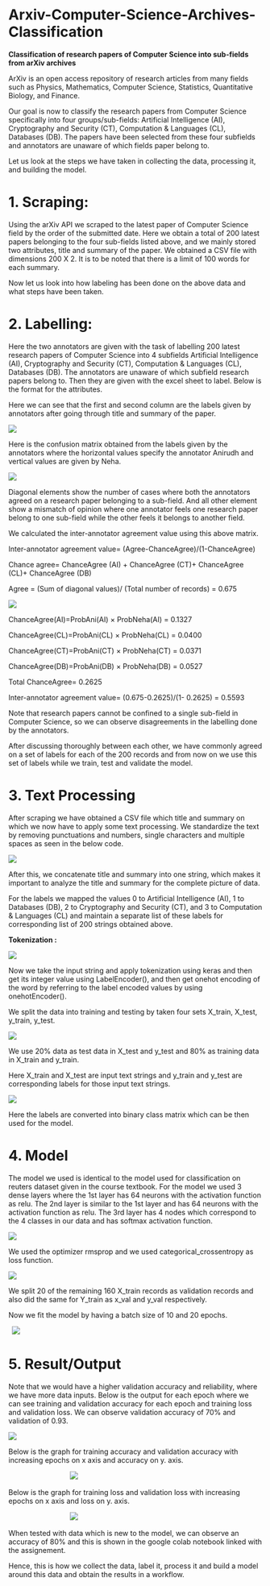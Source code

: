# Arxiv-Computer-Science-Archives-Classification



**Classification of research papers of Computer Science into sub-fields from arXiv archives**

ArXiv is an open access repository of research articles from many fields such as Physics, Mathematics, Computer Science, Statistics, Quantitative Biology, and Finance. 

Our goal is now to classify the research papers from Computer Science specifically into four groups/sub-fields: Artificial Intelligence (AI), Cryptography and Security (CT), Computation & Languages (CL), Databases (DB). The papers have been selected from these four subfields and annotators are unaware of which fields paper belong to. 

Let us look at the steps we have taken in collecting the data, processing it, and building the model.

# 1. **Scraping:** 

Using the arXiv API we scraped to the latest paper of Computer Science field by the order of the submitted date. Here we obtain a total of 200 latest papers belonging to the four sub-fields listed above, and we mainly stored two attributes, title and summary of the paper. We obtained a CSV file with dimensions 200 X 2. It is to be noted that there is a limit of 100 words for each summary. 

Now let us look into how labeling has been done on the above data and what steps have been taken.

# 2. **Labelling:**

Here the two annotators are given with the task of labelling 200 latest research papers of Computer Science into 4 subfields Artificial Intelligence (AI), Cryptography and Security (CT), Computation & Languages (CL), Databases (DB). The annotators are unaware of which subfield research papers belong to. Then they are given with the excel sheet to label. Below is the format for the attributes.

Here we can see that the first and second column are the labels given by annotators after going through title and summary of the paper.

![](/images/Aspose.Words.29f0f6cd-847e-4f2c-9207-0b335ef8fc4f.001.jpeg)



Here is the confusion matrix obtained from the labels given by the annotators where the horizontal values specify the annotator Anirudh and vertical values are given by Neha.

![](/images/Aspose.Words.29f0f6cd-847e-4f2c-9207-0b335ef8fc4f.002.jpeg)

Diagonal elements show the number of cases where both the annotators agreed on a research paper belonging to a sub-field. And all other element show a mismatch of opinion where one annotator feels one research paper belong to one sub-field while the other feels it belongs to another field.

We calculated the inter-annotator agreement value using this above matrix.

Inter-annotator agreement value= (Agree-ChanceAgree)/(1-ChanceAgree)

Chance agree= ChanceAgree (AI) + ChanceAgree (CT)+ ChanceAgree (CL)+ ChanceAgree (DB)

Agree = (Sum of diagonal values)/ (Total number of records) = 0.675

![](/images/Aspose.Words.29f0f6cd-847e-4f2c-9207-0b335ef8fc4f.003.jpeg)

ChanceAgree(AI)=ProbAni(AI) × ProbNeha(AI) = 0.1327

ChanceAgree(CL)=ProbAni(CL) × ProbNeha(CL) = 0.0400

ChanceAgree(CT)=ProbAni(CT) × ProbNeha(CT) = 0.0371

ChanceAgree(DB)=ProbAni(DB) × ProbNeha(DB) = 0.0527

Total ChanceAgree= 0.2625




Inter-annotator agreement value= (0.675-0.2625)/(1- 0.2625) = 0.5593

Note that research papers cannot be confined to a single sub-field in Computer Science, so we can observe disagreements in the labelling done by the annotators.

After discussing thoroughly between each other, we have commonly agreed on a set of labels for each of the 200 records and from now on we use this set of labels while we train, test and validate the model.

# 3. **Text Processing**

After scraping we have obtained a CSV file which title and summary on which we now have to apply some text processing. We standardize the text by removing punctuations and numbers, single characters and multiple spaces as seen in the below code.

![](/images/Aspose.Words.29f0f6cd-847e-4f2c-9207-0b335ef8fc4f.004.jpeg)

<a name="_int_vclyllk9"></a>After this, we concatenate title and summary into one string, which makes it important to analyze the title and summary for the complete picture of data.

For the labels we mapped the values 0 to Artificial Intelligence (AI), 1 to Databases (DB), 2 to Cryptography and Security (CT), and 3 to Computation & Languages (CL) and maintain a separate list of these labels for corresponding list of 200 strings obtained above.



**Tokenization :** 

![](/images/Aspose.Words.29f0f6cd-847e-4f2c-9207-0b335ef8fc4f.005.jpeg)

Now we take the input string and apply tokenization using keras and then get its integer value using LabelEncoder(), and then get onehot encoding of the word by referring to the label encoded values by using onehotEncoder().

We split the data into training and testing by taken four sets X\_train, X\_test, y\_train, y\_test.


![](/images/Aspose.Words.29f0f6cd-847e-4f2c-9207-0b335ef8fc4f.006.jpeg)

We use 20% data as test data in X\_test and y\_test and 80% as training data in X\_train and y\_train.

Here X\_train and X\_test are input text strings and y\_train and y\_test are corresponding labels for those input text strings.

![](/images/Aspose.Words.29f0f6cd-847e-4f2c-9207-0b335ef8fc4f.007.jpeg)

Here the labels are converted into binary class matrix which can be then used for the model.

# 4. Model

The model we used is identical to the model used for classification on reuters dataset given in the course textbook. For the model we used 3 dense layers where the 1st layer has 64 neurons with the activation function as relu. The 2nd layer is similar to the 1st layer and has 64 neurons with the activation function as relu. The 3rd layer has 4 nodes which correspond to the 4 classes in our data and has softmax activation function.

![](/images/Aspose.Words.29f0f6cd-847e-4f2c-9207-0b335ef8fc4f.008.jpeg)

We used the optimizer rmsprop and we used categorical\_crossentropy as loss function.

![](/images/Aspose.Words.29f0f6cd-847e-4f2c-9207-0b335ef8fc4f.009.jpeg)

We split 20 of the remaining 160 X\_train records as validation records and also did the same for Y\_train as x\_val and y\_val respectively.

Now we fit the model by having a batch size of 10 and 20 epochs.

` `![](/images/Aspose.Words.29f0f6cd-847e-4f2c-9207-0b335ef8fc4f.010.jpeg)







# 5. <a name="_int_evdyielt"></a>Result/Output

<a name="_int_izzzcsaj"></a>Note that we would have a higher validation accuracy and reliability, where we have more data inputs. Below is the output for each epoch where we can see training and validation accuracy for each epoch and training loss and validation loss. We can observe validation accuracy of 70% and validation of 0.93.

![](/images/Aspose.Words.29f0f6cd-847e-4f2c-9207-0b335ef8fc4f.011.jpeg)











Below is the graph for training accuracy and validation accuracy with increasing epochs on x axis and accuracy on y. axis.

`                 `![](/images/Aspose.Words.29f0f6cd-847e-4f2c-9207-0b335ef8fc4f.012.jpeg)

Below is the graph for training loss and validation loss with increasing epochs on x axis and loss on y. axis.

`                 `![](/images/Aspose.Words.29f0f6cd-847e-4f2c-9207-0b335ef8fc4f.013.jpeg)

When tested with data which is new to the model, we can observe an accuracy of 80% and this is shown in the google colab notebook linked with the assignement.

Hence, this is how we collect the data, label it, process it and build a model around this data and obtain the results in a workflow.
